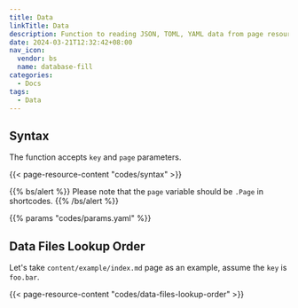 ```yaml
---
title: Data
linkTitle: Data
description: Function to reading JSON, TOML, YAML data from page resources and site data.
date: 2024-03-21T12:32:42+08:00
nav_icon:
  vendor: bs
  name: database-fill
categories:
  - Docs
tags:
  - Data
---
```


## Syntax

The function accepts `key` and `page` parameters.

{{< page-resource-content "codes/syntax" >}}

{{% bs/alert %}}
Please note that the `page` variable should be `.Page` in shortcodes.
{{% /bs/alert %}}

{{% params "codes/params.yaml" %}}

## Data Files Lookup Order

Let's take `content/example/index.md` page as an example, assume the `key` is `foo.bar`.

{{< page-resource-content "codes/data-files-lookup-order" >}}
